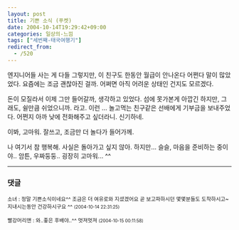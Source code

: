 ```yaml
---
layout: post
title: 기쁜 소식 (푸켓)
date: 2004-10-14T19:29:42+09:00
categories: 일상의-느낌
tags: ["세번째-태국여행기"]
redirect_from:
  - /520
---
```


엔지니어들 사는 게 다들 그렇지만, 이 친구도 한동안 월급이 안나온다 어쩐다 말이 많았었다. 요즘에는 조금 괜찮아진 걸까. 어쩌면 아직 어려운 상태인 건지도 모르겠다.

돈이 모질라서 이제 그만 들어갈까, 생각하고 있었다. 섬에 못가본게 아깝긴 하지만, 그래도, 쉴만큼 쉬었으니까. 라고. 이런 ... 놀고먹는 친구같은 선배에게 기부금을 보내주었다. 어쩐지 아까 낮에 전화해주고 싶더라니. 신기하네.

이봐, 고마워. 잘쓰고, 조금만 더 놀다가 들어가께.

나 여기서 참 행복해. 사실은 돌아가고 싶지 않아. 하지만... 슬슬, 마음을 준비하는 중이야.. 암튼, 우짜둥둥.. 굉장히 고마워... ^^

* * *

### 댓글



<!--- cmt:876 --->
<!--- mail: --->
<!--- parent:0 --->

<small>소녀 : 정말 기쁜소식이네요^^ 조금은 더 여유로와 지셨겠어요 곧 보고파하시던 몇몇분들도 도착하시고~ 지내시는동안 건강하시구요 ^^ <small>(2004-10-14 22:31:25)</small></small>


<!--- cmt:877 --->
<!--- mail: --->
<!--- parent:0 --->

<small>빨강머리앤 : 와..좋은 후배야..^^ 멋져멋져 <small>(2004-10-15 00:11:58)</small></small>

